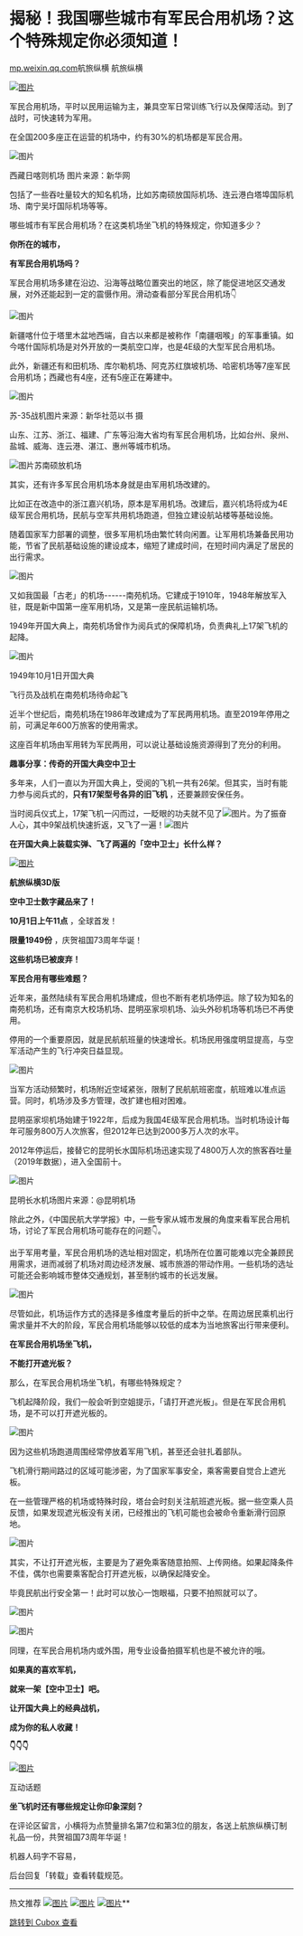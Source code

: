 揭秘！我国哪些城市有军民合用机场？这个特殊规定你必须知道！
=============================

[mp.weixin.qq.com](http://mp.weixin.qq.com/s?__biz=MzA5MjE0OTA5Nw==&mid=2247519477&idx=1&sn=47a1bd03231969b2f5315ab1b798683d&chksm=907348f3a704c1e5ba9dd582cd4eb702719aa19cc799f70b969145524523f301b013320f5712&mpshare=1&scene=1&srcid=0929RcRF3ThNi51sgVnO6iJh&sharer_sharetime=1664521089436&sharer_shareid=c58007142b3c8dd4da3163f5c61d6b7b#rd)航旅纵横 航旅纵横


[![图片](https://image.cubox.pro/article/2022093016325153319/13418.jpg?imageMogr2/quality/90/ignore-error/1)]()

军民合用机场，平时以民用运输为主，兼具空军日常训练飞行以及保障活动。到了战时，可快速转为军用。

在全国200多座正在运营的机场中，约有30%的机场都是军民合用。

![图片](https://image.cubox.pro/article/2022093016325144768/38786.jpg?imageMogr2/quality/90/ignore-error/1)

西藏日喀则机场 图片来源：新华网  

包括了一些吞吐量较大的知名机场，比如苏南硕放国际机场、连云港白塔埠国际机场、南宁吴圩国际机场等等。

哪些城市有军民合用机场？在这类机场坐飞机的特殊规定，你知道多少？

**你所在的城市，**   

**有军民合用机场吗？**

军民合用机场多建在沿边、沿海等战略位置突出的地区，除了能促进地区交通发展，对外还能起到一定的震慑作用。滑动查看部分军民合用机场👇

![图片](https://image.cubox.pro/article/2022093016325247592/55573.jpg?imageMogr2/quality/90/ignore-error/1 "640-1.jpeg")

新疆喀什位于塔里木盆地西端，自古以来都是被称作「南疆咽喉」的军事重镇。如今喀什国际机场是对外开放的一类航空口岸，也是4E级的大型军民合用机场。

此外，新疆还有和田机场、库尔勒机场、阿克苏红旗坡机场、哈密机场等7座军民合用机场；西藏也有4座，还有5座正在筹建中。

![图片](https://image.cubox.pro/article/2022093016325350594/40750.jpg?imageMogr2/quality/90/ignore-error/1)

苏-35战机图片来源：新华社范以书 摄

山东、江苏、浙江、福建、广东等沿海大省均有军民合用机场，比如台州、泉州、盐城、威海、连云港、湛江、惠州等城市机场。

![图片](https://image.cubox.pro/article/2022093016325338906/31656.jpg?imageMogr2/quality/90/ignore-error/1)苏南硕放机场

其实，还有许多军民合用机场本身就是由军用机场改建的。

比如正在改造中的浙江嘉兴机场，原本是军用机场。改建后，嘉兴机场将成为4E级军民合用机场，民航与空军共用机场跑道，但独立建设航站楼等基础设施。  

随着国家军力部署的调整，很多军用机场由繁忙转向闲置。让军用机场兼备民用功能，节省了民航基础设施的建设成本，缩短了建成时间，在短时间内满足了居民的出行需求。

![图片](https://image.cubox.pro/article/2022093016325317758/39602.jpg?imageMogr2/quality/90/ignore-error/1)

又如我国最「古老」的机场------南苑机场。它建成于1910年，1948年解放军入驻，既是新中国第一座军用机场，又是第一座民航运输机场。

1949年开国大典上，南苑机场曾作为阅兵式的保障机场，负责典礼上17架飞机的起降。

![图片](https://image.cubox.pro/article/2022093016325313570/62394.jpg?imageMogr2/quality/90/ignore-error/1)

1949年10月1日开国大典

飞行员及战机在南苑机场待命起飞

近半个世纪后，南苑机场在1986年改建成为了军民两用机场。直至2019年停用之前，可满足年600万旅客的使用需求。

这座百年机场由军用转为军民两用，可以说让基础设施资源得到了充分的利用。


**趣事分享：传奇的开国大典空中卫士**


多年来，人们一直以为开国大典上，受阅的飞机一共有26架。但其实，当时有能力参与阅兵式的，**只有17架型号各异的旧飞机** ，还要兼顾安保任务。

当时阅兵仪式上，17架飞机一闪而过，一眨眼的功夫就不见了![图片](https://image.cubox.pro/article/2022093016325328190/60828.jpg?imageMogr2/quality/90/ignore-error/1)。为了振奋人心，其中9架战机快速折返，又飞了一遍！![图片](https://image.cubox.pro/article/2022093016325381988/48102.jpg?imageMogr2/quality/90/ignore-error/1)   

**在开国大典上装载实弹、飞了两遍的「空中卫士」长什么样？**

[![图片](https://image.cubox.pro/article/2022093016325375771/70032.jpg?imageMogr2/quality/90/ignore-error/1)]()

**航旅纵横3D版**

**空中卫士数字藏品来了！**

**10月1日上午11点** ，全球首发！

**限量1949份** ，庆贺祖国73周年华诞！


**这些机场已被废弃！**

**军民合用有哪些难题？**

近年来，虽然陆续有军民合用机场建成，但也不断有老机场停运。除了较为知名的南苑机场，还有南京大校场机场、昆明巫家坝机场、汕头外砂机场等机场已不再使用。

停用的一个重要原因，就是民航航班量的快速增长。机场民用强度明显提高，与空军活动产生的飞行冲突日益显现。

![图片](https://image.cubox.pro/article/2022093016325318994/98092.jpg?imageMogr2/quality/90/ignore-error/1)

当军方活动频繁时，机场附近空域紧张，限制了民航航班密度，航班难以准点运营。同时，机场涉及多方管理，改扩建也相对困难。

昆明巫家坝机场始建于1922年，后成为我国4E级军民合用机场。当时机场设计每年可服务800万人次旅客，但2012年已达到2000多万人次的水平。

2012年停运后，接替它的昆明长水国际机场迅速实现了4800万人次的旅客吞吐量（2019年数据），进入全国前十。

![图片](https://image.cubox.pro/article/2022093016325369208/89395.jpg?imageMogr2/quality/90/ignore-error/1)

昆明长水机场图片来源：@昆明机场  

除此之外，《中国民航大学学报》中，一些专家从城市发展的角度来看军民合用机场，讨论了军民合用机场可能存在的问题👇。

出于军用考量，军民合用机场的选址相对固定，机场所在位置可能难以完全兼顾民用需求，进而减弱了机场对周边经济发展、城市旅游的带动作用。一些机场的选址可能还会影响城市整体交通规划，甚至制约城市的长远发展。

![图片](https://image.cubox.pro/article/2022093016325312968/73901.jpg?imageMogr2/quality/90/ignore-error/1)

尽管如此，机场运作方式的选择是多维度考量后的折中之举。在周边居民乘机出行需求量并不大的阶段，军民合用机场能够以较低的成本为当地旅客出行带来便利。

**在军民合用机场坐飞机，**

**不能打开遮光板？**

那么，在军民合用机场坐飞机，有哪些特殊规定？

飞机起降阶段，我们一般会听到空姐提示，「请打开遮光板」。但是在军民合用机场，是不可以打开遮光板的。

![图片](https://image.cubox.pro/article/2022093016325361519/79817.jpg?imageMogr2/quality/90/ignore-error/1)

因为这些机场跑道周围经常停放着军用飞机，甚至还会驻扎着部队。

飞机滑行期间路过的区域可能涉密，为了国家军事安全，乘客需要自觉合上遮光板。

在一些管理严格的机场或特殊时段，塔台会时刻关注航班遮光板。据一些空乘人员反馈，如果发现遮光板没有关闭，已经推出的飞机可能也会被命令重新滑行回原地。

![图片](https://image.cubox.pro/article/2022093016325372176/37523.jpg?imageMogr2/quality/90/ignore-error/1)

其实，不让打开遮光板，主要是为了避免乘客随意拍照、上传网络。如果起降条件不佳，偶尔也需要乘客配合打开遮光板，以确保起降安全。

毕竟民航出行安全第一！此时可以放心一饱眼福，只要不拍照就可以了。

![图片](https://image.cubox.pro/article/2022093016325328438/30340.jpg?imageMogr2/quality/90/ignore-error/1)

![图片](https://image.cubox.pro/article/2022093016325341636/31327.jpg?imageMogr2/quality/90/ignore-error/1)

同理，在军民合用机场内或外围，用专业设备拍摄军机也是不被允许的哦。

**如果真的喜欢军机，**

**就来一架【空中卫士】吧。**

**让开国大典上的经典战机，**

**成为你的私人收藏！**

**👇👇👇**

[![图片](https://image.cubox.pro/article/2022093016325347494/17378.jpg?imageMogr2/quality/90/ignore-error/1)]()


互动话题


**坐飞机时还有哪些规定让你印象深刻？**

在评论区留言，小横将为点赞量排名第7位和第3位的朋友，各送上航旅纵横订制礼品一份，共贺祖国73周年华诞！


机器人码字不容易，

后台回复「转载」查看转载规范。

***** ** * ** ***
热文推荐
[![图片](https://image.cubox.pro/article/2022093016325385174/10902.jpg?imageMogr2/quality/90/ignore-error/1)](http://mp.weixin.qq.com/s?__biz=MzA5MjE0OTA5Nw==&mid=2247519371&idx=1&sn=3a8822b5161b2ca5465bacf075365f89&chksm=9073488da704c19b441a9acc7d6d929cedc38c3fdad554f72125d813a0e62d8fbf059327747b&scene=21#wechat_redirect)
[![图片](https://image.cubox.pro/article/2022093016325354550/36332.jpg?imageMogr2/quality/90/ignore-error/1)](http://mp.weixin.qq.com/s?__biz=MzA5MjE0OTA5Nw==&mid=2247519225&idx=1&sn=10856fc4f6ad0e56f03a6e0056780b46&chksm=90734fffa704c6e9bfafd6e5339f8367cee7b5faeb9abb963c6b4b052b0ee0a82d1e99ac67f0&scene=21#wechat_redirect)
[![图片](https://image.cubox.pro/article/2022093016325391780/10865.jpg?imageMogr2/quality/90/ignore-error/1)](http://mp.weixin.qq.com/s?__biz=MzA5MjE0OTA5Nw==&mid=2247519106&idx=1&sn=5b838991c694514db98023cb5beb425f&chksm=90734f84a704c692b70aa9d8c05ecef48b3708e8c523133300ea9403c9c0a60d5d00326fca3a&scene=21#wechat_redirect)**

[跳转到 Cubox 查看](https://cubox.pro/my/card?id=6975419164991160642)
